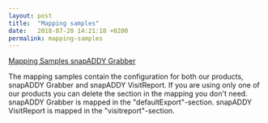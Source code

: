 ```yaml
---
layout: post
title:  "Mapping samples"
date:   2018-07-20 14:21:18 +0200
permalink: mapping-samples
---
```

[Mapping Samples snapADDY Grabber](https://github.com/snapADDY/snapaddy-mapping-samples/tree/master)

The mapping samples contain the configuration for both our products, snapADDY Grabber and snapADDY VisitReport.
If you are using only one of our products you can delete the section in the mapping you don't need.
snapADDY Grabber is mapped in the "defaultExport"-section.
snapADDY VisitReport is mapped in the "visitreport"-section.
